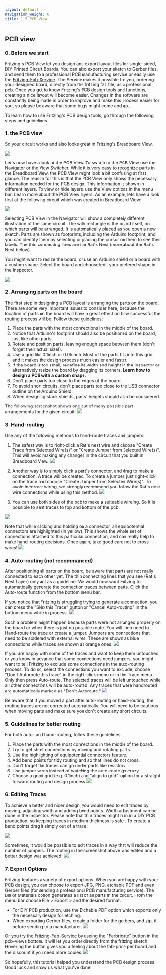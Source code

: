 ```yaml
---
layout: default
navigation_weight: 6
title: 1.5 PCB View
---
```


## PCB view ##

### 0. Before we start ###
Fritzing's PCB View let you design and export layout files for single-sided, DIY Printed Circuit Boards. You can also export your sketch to Gerber files, and send them to a professional PCB manufacturing service or easily use the [Fritzing-Fab-Service](http://fab.fritzing.org). The Service makes it possible for you, ordering your designed board, directly from the fritzing fzz file, as a professional pcb. Once you get to know Fritzing's PCB design tools and functions, creating a nice layout will become easier.
Changes in the software are constantly being made in order to improve and make this process easier for you, so please be aware that some bugs might come and go...

To learn how to use Fritzing's PCB design tools, go through the following steps and guidelines.

### 1. the PCB view ###
So your circuit works and also looks great in Fritzing's Breadboard View.

![](images/05_pcbview_breadboard-pcb.png)

Let's now have a look at the PCB View. To switch to the PCB View use the Navigator or the View Switcher. While it is very easy to recognize parts in the Breadboard View, the PCB View might look a bit confusing at first glance. The reason for this is that the PCB View only shows the necessary information needed for the PCB design. This information is shown in different layers. To view or hide layers, use the View options in the menu bar. Learn more about the PCB View layers.
As an example, lets have a look first at the following circuit which was created in Breadboard View:

![](images/05_pcbview_pcbview.png)


Selecting PCB View in the Navigator will show a completely different illustration of the same circuit.
The with rectangle is the board itself, on which parts will be arranged. It is automatically placed as you open a new sketch.
Parts are shown as footprints, including the Arduino footprint, and you can identify them by selecting or placing the cursor on them to see their labels.
The thin connecting lines are the Rat's Nest (more about the Rat's Nest below).

You might want to resize the board, or use an Arduino shield or a board with a custom shape. Select the board and choose/edit your prefered shape in the Inspector.

![](images/05_pcbview_changepcbshape.png)


### 2. Arranging parts on the board ###
The first step in designing a PCB layout is arranging the parts on the board.
There are some very important issues to consider here, because the location of parts on the board will have a great effect on how successful the routing process will be.
Follow these guidelines:

1. Place the parts with the most connections in the middle of the board.
2. Notice that Arduino's footprint should also be positioned on the board, just like other parts.
3. Rotate and position parts, leaving enough space between them (don't forget their actual size!).
4. Use a grid like 0.1inch or 0.05inch. Most of the parts fits into this grid and it makes the design process much easier and faster.
4. If the board is too small, redefine its width and height in the Inspector or alternatively resize the board by dragging its corners. **Learn how to design a PCB with a custom shape.**
5. Don't place parts too close to the edges of the board.
6. To avoid short circuits, don't place parts too close to the USB connector outline on the Arduino Shield.
7. When designing stack shields, parts' heights should also be considered.

The following screenshot shows one out of many possible part arrangements for the given circuit:
![](images/05_pcbview_pcbarranged.png)

### 3. Hand-routing ###

Use any of the following methods to hand-route traces and jumpers:

1. The safest way is to right-click a Rat's nest wire and choose "Create Trace from Selected Wire(s)" or "Create Jumper from Selected Wire(s)". This will avoid making any changes in the circuit that you built in Breadboard View.
![](images/05_pcbview_ratsnesttotrace.png)

2. Another way is to simply click a part's connector, and drag to make a connection. A trace will be created. To create a jumper, just right-click on the trace and choose "Create Jumper from Selected Wire(s)". To avoid incorrect wiring, we strongly recommend you follow the Rat's nest wire connections while using this method.
![](images/05_pcbview_dragratsnest.png)
3. You can use both sides of the pcb to make a suiteable wireing. So it is possible to sent traces to top and bottom of the pcb.

![](images/05_pcbview_topbottom-trace.png)

Note that while clicking and holding on a connector, all equipotential connectors are highlighted (in yellow). This shows the whole set of connections attached to this particular connection, and can really help to make hand-routing decisions. Once again, take good care not to cross wires!
![](images/05_pcbview_highlightedconnections.png)
### 4. Auto-routing (not recommanced) ###

After positioning all parts on the board, be aware that parts are not really connected to each other yet. The thin connecting lines that you see (Rat's Nest Layer) only act as a guideline. We would now want Fritzing to automatically generate the connection traces between parts. Click the Auto-route function from the bottom menu bar.

If you notice that Fritzing is struggling trying to generate a connection, you can press the "Skip this Trace" button or "Cancel Auto-routing" in the bottom menu while in process.
![](images/05_pcbview_autorouter-process.png)

Such a problem might happen because parts were not arranged properly on the board or when there is just no possible route. You will then need to Hand-route the trace or create a jumper. Jumpers are connections that need to be soldered with external wires. These are shown as blue connections while traces are shown as orange ones.
![](images/05_pcbview_autorouted.png)

If you are happy with some of the traces and want to keep them untouched, or you know in advance that some connections need jumpers, you might want to tell Fritzing to exclude some connections in the auto-routing process. To do so, select the connections you want to exclude, choose "Don't Autoroute this trace" in the right-click menu or in the Trace menu. Only then press Auto-route. The selected traces will be left untouched while all other connections will be auto-routed. Any traces that were handrouted are automatically marked as "Don't Autoroute."
![](images/05_pcbview_dontautoroot.png)

Be aware that if you moved a part after auto-routing or hand-routing, the routing traces are not corrected automatically. You will need to be cautious when moving parts and make sure you don't create any short circuits.



### 5. Guidelines for better routing ###

For both auto- and hand-routing, follow these guidelines:

1. Place the parts with the most connections in the middle of the board.
2. Try to get short connections by moving and rotating parts.
3. Use the highlighting of equipotential connectors feature.
4. Add bend points for tidy routing and so that lines do not cross.
5. Don't forget the traces can go under parts like resistors.
6. Use jumper wires instead of watching the auto-route go crazy.
7. Choose a good grid (e.g. 0.1inch) and "align to grid"-option for a straight forward routing and design process
![](images/05_pcbview_setgrid.png)

### 6. Editing Traces ###

To achieve a better and nicer design, you would need to edit traces by moving, adjusting width and adding bend points. Width adjustment can be done in the Inspector. Please note that thin traces might ruin in a DIY PCB production, so keeping traces in medium thickness is safer. To create a bend points drag it simply out of a trace.

![](images/05_pcbview_add-bentpoint.png)

Sometimes, it would be possible to edit traces in a way that will reduce the number of  jumpers. The routing in the screenshot above was edited and a better design was achieved:
![](images/05_pcbview_goodroute.png)

### 7. Export Options ###

Fritzing features a variety of export options. When you are happy with your PCB design, you can choose to export JPG, PNG, etchable PDF and even Gerber files (for sending a professional PCB manufacturing service). The Bill of Materials option generates a list of all parts in the circuit.
From the menu bar choose File > Export > and the desired format.

- For DIY PCB production, use the Etchable PDF option which exports only the necessary design for etching.
- When exporting Gerber files, create a folder for the gerbers, and zip. it before sending to a manufacturer.
![](images/05_pcbview_export-diy.png)

Or you try the [Fritzing-Fab-Service](http://fab.fritzing.org) by useing the "Farbricate" button in the pcb-views bottom. it will let you order directly from the fritzing sketch. Hovering the button gives you a feeling about the fab-price per board and the discount if you need more copies.
![](images/05_pcbview_fabricated.png)

So hopefully, this tutorial helped you understand the PCB design process. Good luck and show us what you've done!
